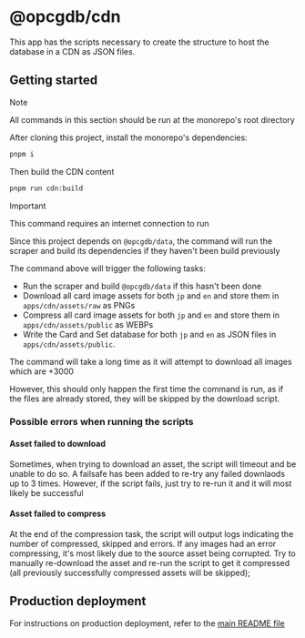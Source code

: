 # @opcgdb/cdn

This app has the scripts necessary to create the structure to host the database in a CDN as JSON files.

## Getting started

> [!NOTE]
> All commands in this section should be run at the monorepo's root directory

After cloning this project, install the monorepo's dependencies:

```bash
pnpm i
```

Then build the CDN content

```bash
pnpm run cdn:build
```

> [!IMPORTANT]
> This command requires an internet connection to run

Since this project depends on `@opcgdb/data`, the command will run the scraper and build its dependencies if they haven't been build previously

The command above will trigger the following tasks:

- Run the scraper and build `@opcgdb/data` if this hasn't been done
- Download all card image assets for both `jp` and `en` and store them in `apps/cdn/assets/raw` as PNGs
- Compress all card image assets for both `jp` and `en` and store them in `apps/cdn/assets/public` as WEBPs
- Write the Card and Set database for both `jp` and `en` as JSON files in `apps/cdn/assets/public`.

The command will take a long time as it will attempt to download all images which are +3000

However, this should only happen the first time the command is run, as if the files are already stored, they will be skipped by the download script.

### Possible errors when running the scripts

#### Asset failed to download

Sometimes, when trying to download an asset, the script will timeout and be unable to do so. A failsafe has been added to re-try any failed downlaods up to 3 times. However, if the script fails, just try to re-run it and it will most likely be successful

#### Asset failed to compress

At the end of the compression task, the script will output logs indicating the number of compressed, skipped and errors. If any images had an error compressing, it's most likely due to the source asset being corrupted. Try to manually re-download the asset and re-run the script to get it compressed (all previously successfully compressed assets will be skipped);

## Production deployment

For instructions on production deployment, refer to the [main README file](../../README.md#deployment)
